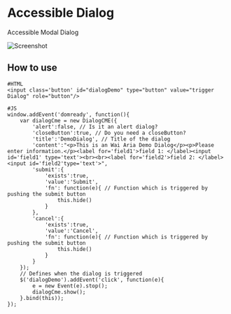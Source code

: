 Accessible Dialog
===========

Accessible Modal Dialog

![Screenshot](http://www.accessiblemootoolsdemo.iao.fraunhofer.de/Mootools_Widgets/WidgetThumbs/Dialog.png)

How to use
----------

	#HTML
	<input class='button' id="dialogDemo" type="button" value="trigger Dialog" role="button"/>

	#JS
	window.addEvent('domready', function(){
	    var dialogCme = new DialogCME({
			'alert':false, // Is it an alert dialog?
			'closeButton':true, // Do you need a closeButton?
			'title':'DemoDialog', // Title of the dialog
			'content':"<p>This is an Wai Aria Demo Dialog</p><p>Please enter information.</p><label for='field1'>field 1: </label><input id='field1' type='text'><br><br><label for='field2'>field 2: </label><input id='field2'type='text'>",
			'submit':{
				'exists':true, 
				'value':'Submit',
				'fn': function(e){ // Function which is triggered by pushing the submit button
					this.hide()
				}
			},		
			'cancel':{
				'exists':true,
				'value':'Cancel',
				'fn': function(e){ // Function which is triggered by pushing the submit button
					this.hide()
				}
			}
		});
	    // Defines when the dialog is triggered
	    $('dialogDemo').addEvent('click', function(e){
	        e = new Event(e).stop();
	        dialogCme.show();
	    }.bind(this));
	});